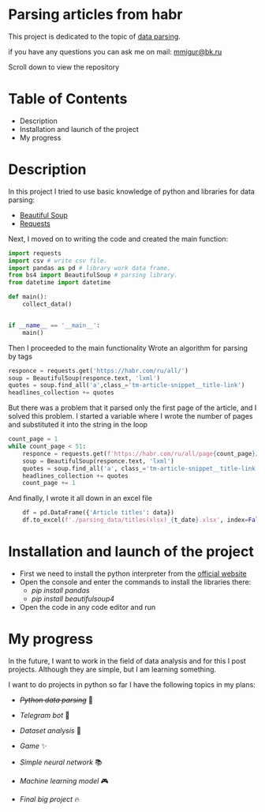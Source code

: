 # Parsing articles from habr
This project is dedicated to the topic of [data parsing](https://oxylabs.io/blog/what-is-data-parser).

if you have any questions you can ask me on mail: mmigur@bk.ru

Scroll down to view the repository

# Table of Contents
* Description
* Installation and launch of the project
* My progress

# Description
In this project I tried to use basic knowledge of python and libraries for data parsing:
* [Beautiful Soup](https://pypi.org/project/beautifulsoup4/)
* [Requests](https://python-scripts.com/requests)

Next, I moved on to writing the code and created the main function:
```python
import requests
import csv # write csv file.
import pandas as pd # library work data frame.
from bs4 import BeautifulSoup # parsing library.
from datetime import datetime

def main():
    collect_data()


if __name__ == '__main__': 
    main()
```

Then I proceeded to the main functionality
Wrote an algorithm for parsing by tags

```python
responce = requests.get('https://habr.com/ru/all/')
soup = BeautifulSoup(responce.text, 'lxml')
quotes = soup.find_all('a',class_='tm-article-snippet__title-link')
headlines_collection += quotes
```

But there was a problem that it parsed only the first page of the article, and I solved this problem. I started a variable where I wrote the number of pages and substituted it into the string in the loop

```python
count_page = 1
while count_page < 51:
    responce = requests.get(f'https://habr.com/ru/all/page{count_page}/')
    soup = BeautifulSoup(responce.text, 'lxml')
    quotes = soup.find_all('a', class_='tm-article-snippet__title-link')
    headlines_collection += quotes
    count_page += 1
```
And finally, I wrote it all down in an excel file
```python
    df = pd.DataFrame({'Аrticle titles': data})
    df.to_excel(f'./parsing_data/titles(xlsx)_{t_date}.xlsx', index=False)
```
# Installation and launch of the project 
* First we need to install the python interpreter from the [official website](https://www.python.org/downloads/)
* Open the console and enter the commands to install the libraries there:
  * *pip install pandas*
  * *pip install beautifulsoup4*
* Open the code in any code editor and run

# My progress

In the future, I want to work in the field of data analysis and for this I post projects. Although they are simple, but I am learning something.

I want to do projects in python so far I have the following topics in my plans:

* *~~Python data parsing~~* :shit:

* *Telegram bot* :space_invader:

* *Dataset analysis* :floppy_disk:

*  *Game* :sparkles:

* *Simple neural network* :books:

* *Machine learning model* :video_game:

* *Final big project* :fire:
